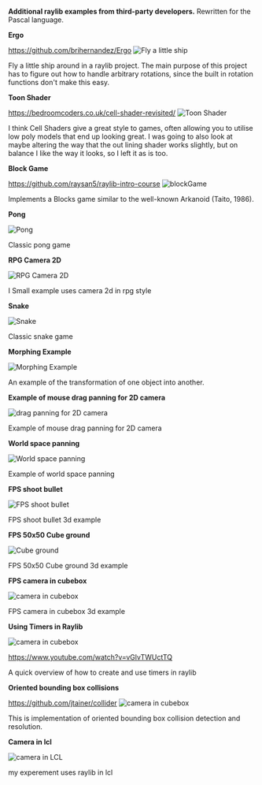 **Additional raylib examples from third-party developers.**
Rewritten for the Pascal language.


**Ergo** 

https://github.com/brihernandez/Ergo
![Fly a little ship](https://github.com/brihernandez/Ergo/blob/master/screenshots/header.gif?raw=true)

Fly a little ship around in a raylib project. The main purpose of this project has to figure out how to handle arbitrary rotations, since the built in rotation functions don't make this easy.


**Toon Shader**

https://bedroomcoders.co.uk/cell-shader-revisited/
![Toon Shader](toonShader/prev.gif)

I think Cell Shaders give a great style to games, often allowing you to utilise low poly models that end up looking great. I was going to also look at maybe altering the way that the out lining shader works slightly, but on balance I like the way it looks, so I left it as is too.


**Block Game**

https://github.com/raysan5/raylib-intro-course
![blockGame](blockGame/blocks_game.gif)

Implements a Blocks game similar to the well-known Arkanoid (Taito, 1986).

**Pong**

![Pong](pong/pong.gif)

Classic pong game

**RPG Camera 2D**

![RPG Camera 2D](RPG_Camera2D/prev.png)

I Small example uses camera 2d in rpg style

**Snake**

![Snake](Snake/prev.png)

Classic snake game


**Morphing Example**

![Morphing Example](MorphTest/prev.png)

An example of the transformation of one object into another.


**Example of mouse drag panning for 2D camera**

![drag panning for 2D camera](https://github.com/GuvaCode/Ray4LazExample/raw/main/Raylib%20example%20of%20mouse%20drag%20panning%20for%202D%20camera/prev.png)

Example of mouse drag panning for 2D camera


**World space panning**

![World space panning](https://github.com/GuvaCode/Ray4LazExample/raw/main/raylib%20worldspace%20panning/prev.png)

Example of world space panning


**FPS shoot bullet**

![FPS shoot bullet](https://github.com/GuvaCode/Ray4LazExample/raw/main/Fps%20shoot%20bullet/prev.png)

FPS shoot bullet 3d example


**FPS 50x50 Cube ground**

![Cube ground](Fps50x50CubeGround/prev.png)

FPS 50x50 Cube ground 3d example


**FPS camera in cubebox**

![camera in cubebox](FpsCameraInCubeBox/prev.png)

FPS camera in cubebox 3d example


**Using Timers in Raylib**

![camera in cubebox](Timer/Timer.png)

https://www.youtube.com/watch?v=vGlvTWUctTQ

A quick overview of how to create and use timers in raylib


**Oriented bounding box collisions**

https://github.com/jtainer/collider
![camera in cubebox](collider_example/collider.png)

This is implementation of oriented bounding box collision detection and resolution.

**Camera in lcl**

![camera in LCL](Visual_3d_Camera_in_LCL/prev.png)

my experement uses raylib in lcl














